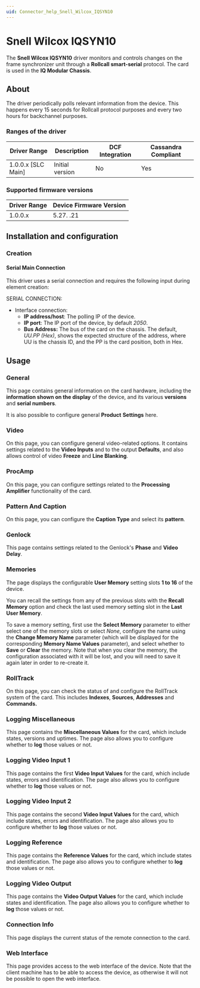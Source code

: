 ```yaml
---
uid: Connector_help_Snell_Wilcox_IQSYN10
---
```


# Snell Wilcox IQSYN10

The **Snell Wilcox IQSYN10** driver monitors and controls changes on the frame synchronizer unit through a **Rollcall smart-serial** protocol. The card is used in the **IQ Modular Chassis**.

## About

The driver periodically polls relevant information from the device. This happens every 15 seconds for Rollcall protocol purposes and every two hours for backchannel purposes.

### Ranges of the driver

| **Driver Range**     | **Description** | **DCF Integration** | **Cassandra Compliant** |
|----------------------|-----------------|---------------------|-------------------------|
| 1.0.0.x \[SLC Main\] | Initial version | No                  | Yes                     |

### Supported firmware versions

| **Driver Range** | **Device Firmware Version** |
|------------------|-----------------------------|
| 1.0.0.x          | 5.27. .21                   |

## Installation and configuration

### Creation

#### Serial Main Connection

This driver uses a serial connection and requires the following input during element creation:

SERIAL CONNECTION:

- Interface connection:
  - **IP address/host**: The polling IP of the device.
  - **IP port**: The IP port of the device, by default *2050*.
  - **Bus Address:** The bus of the card on the chassis. The default, *UU.PP (Hex)*, shows the expected structure of the address, where UU is the chassis ID, and the PP is the card position, both in Hex.

## Usage

### General

This page contains general information on the card hardware, including the **information shown on the display** of the device, and its various **versions** and **serial numbers**.

It is also possible to configure general **Product** **Settings** here.

### Video

On this page, you can configure general video-related options. It contains settings related to the **Video Inputs** and to the output **Defaults**, and also allows control of video **Freeze** and **Line Blanking**.

### ProcAmp

On this page, you can configure settings related to the **Processing Amplifier** functionality of the card.

### Pattern And Caption

On this page, you can configure the **Caption Type** and select its **pattern**.

### Genlock

This page contains settings related to the Genlock's **Phase** and **Video** **Delay**.

### Memories

The page displays the configurable **User Memory** setting slots **1 to 16** of the device.

You can recall the settings from any of the previous slots with the **Recall Memory** option and check the last used memory setting slot in the **Last User Memory**.

To save a memory setting, first use the **Select Memory** parameter to either select one of the memory slots or select *None*, configure the name using the **Change Memory Name** parameter (which will be displayed for the corresponding **Memory Name Values** parameter), and select whether to **Save** or **Clear** the memory. Note that when you clear the memory, the configuration associated with it will be lost, and you will need to save it again later in order to re-create it.

### RollTrack

On this page, you can check the status of and configure the RollTrack system of the card. This includes **Indexes**, **Sources**, **Addresses** and **Commands.**

### Logging Miscellaneous

This page contains the **Miscellaneous Values** for the card, which include states, versions and uptimes. The page also allows you to configure whether to **log** those values or not.

### Logging Video Input 1

This page contains the first **Video Input Values** for the card, which include states, errors and identification. The page also allows you to configure whether to **log** those values or not.

### Logging Video Input 2

This page contains the second **Video Input Values** for the card, which include states, errors and identification. The page also allows you to configure whether to **log** those values or not.

### Logging Reference

This page contains the **Reference Values** for the card, which include states and identification. The page also allows you to configure whether to **log** those values or not.

### Logging Video Output

This page contains the **Video Output Values** for the card, which include states and identification. The page also allows you to configure whether to **log** those values or not.

### Connection Info

This page displays the current status of the remote connection to the card.

### Web Interface

This page provides access to the web interface of the device. Note that the client machine has to be able to access the device, as otherwise it will not be possible to open the web interface.

